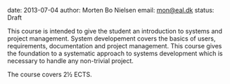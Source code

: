 date: 2013-07-04
author: Morten Bo Nielsen
email: mon@eal.dk
status: Draft

This course is intended to give the student an introduction to systems and project management. System developement covers the basics of users, requirements, documentation and project management. This course gives the foundation to a systematic approach to systems development which is necessary to handle any non-trivial project.

The course covers 2½ ECTS.

